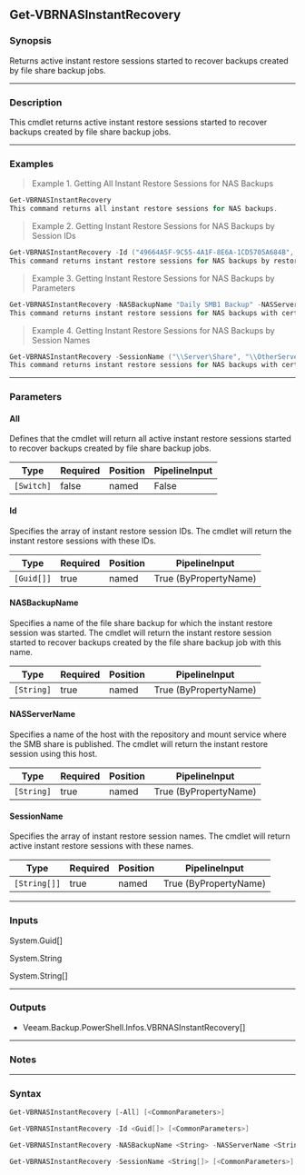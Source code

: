 Get-VBRNASInstantRecovery
-------------------------

### Synopsis
Returns active instant restore sessions started to recover backups created by file share backup jobs.

---

### Description

This cmdlet returns active instant restore sessions started to recover backups created by file share backup jobs.

---

### Examples
> Example 1. Getting All Instant Restore Sessions for NAS Backups

```PowerShell
Get-VBRNASInstantRecovery
This command returns all instant restore sessions for NAS backups.
```
> Example 2. Getting Instant Restore Sessions for NAS Backups by Session IDs

```PowerShell
Get-VBRNASInstantRecovery -Id ("49664A5F-9C55-4A1F-8E6A-1CD5705A684B", "42696B53-6FEC-4148-9354-AA9E4B52DED9")
This command returns instant restore sessions for NAS backups by restore session IDs.
```
> Example 3. Getting Instant Restore Sessions for NAS Backups by Parameters

```PowerShell
Get-VBRNASInstantRecovery -NASBackupName "Daily SMB1 Backup" -NASServerName "ontap-2"
This command returns instant restore sessions for NAS backups with certain parameters.
```
> Example 4. Getting Instant Restore Sessions for NAS Backups by Session Names

```PowerShell
Get-VBRNASInstantRecovery -SessionName ("\\Server\Share", "\\OtherServer\OtherShare")
This command returns instant restore sessions for NAS backups with certain parameters.
```

---

### Parameters
#### **All**
Defines that the cmdlet will return all active instant restore sessions started to recover backups created by file share backup jobs.

|Type      |Required|Position|PipelineInput|
|----------|--------|--------|-------------|
|`[Switch]`|false   |named   |False        |

#### **Id**
Specifies the array of instant restore session IDs. The cmdlet will return the instant restore sessions with these IDs.

|Type      |Required|Position|PipelineInput        |
|----------|--------|--------|---------------------|
|`[Guid[]]`|true    |named   |True (ByPropertyName)|

#### **NASBackupName**
Specifies a name of the file share backup for which the instant restore session was started. The cmdlet will return the instant restore session started to recover backups created by the file share backup job with this name.

|Type      |Required|Position|PipelineInput        |
|----------|--------|--------|---------------------|
|`[String]`|true    |named   |True (ByPropertyName)|

#### **NASServerName**
Specifies a name of the host with the repository and mount service where the SMB share is published. The cmdlet will return the instant restore session using this host.

|Type      |Required|Position|PipelineInput        |
|----------|--------|--------|---------------------|
|`[String]`|true    |named   |True (ByPropertyName)|

#### **SessionName**
Specifies the array of instant restore session names.  The cmdlet will return active instant restore sessions with these names.

|Type        |Required|Position|PipelineInput        |
|------------|--------|--------|---------------------|
|`[String[]]`|true    |named   |True (ByPropertyName)|

---

### Inputs
System.Guid[]

System.String

System.String[]

---

### Outputs
* Veeam.Backup.PowerShell.Infos.VBRNASInstantRecovery[]

---

### Notes

---

### Syntax
```PowerShell
Get-VBRNASInstantRecovery [-All] [<CommonParameters>]
```
```PowerShell
Get-VBRNASInstantRecovery -Id <Guid[]> [<CommonParameters>]
```
```PowerShell
Get-VBRNASInstantRecovery -NASBackupName <String> -NASServerName <String> [<CommonParameters>]
```
```PowerShell
Get-VBRNASInstantRecovery -SessionName <String[]> [<CommonParameters>]
```
